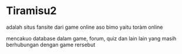 # Tiramisu2

adalah situs fansite dari game online aso bimo yaitu toràm online

mencakuo database dalam game, forum, quiz dan lain lain yang masih berhubungan dengan game rersebut
